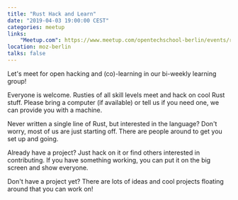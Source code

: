 ```yaml
---
title: "Rust Hack and Learn"
date: "2019-04-03 19:00:00 CEST"
categories: meetup
links:
    "Meetup.com": https://www.meetup.com/opentechschool-berlin/events/rjgkhqyzgbfb/
location: moz-berlin
talks: false
---
```


Let's meet for open hacking and (co)-learning in our bi-weekly learning group!

Everyone is welcome. Rusties of all skill levels meet and hack on cool Rust stuff. Please bring a computer (if available) or tell us if you need one, we can provide you with a machine.

Never written a single line of Rust, but interested in the language? Don't worry, most of us are just starting off. There are people around to get you set up and going.

Already have a project? Just hack on it or find others interested in contributing. If you have something working, you can put it on the big screen and show everyone.

Don't have a project yet? There are lots of ideas and cool projects floating around that you can work on!
